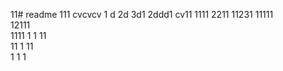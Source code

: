 11# readme 111
cvcvcv
1 d
2d
3d1 
2ddd1
cv11 
1111 
2211 
11231 
11111  
12111  
1111
1  1
11  
11
1
11  
1
1
1
 
